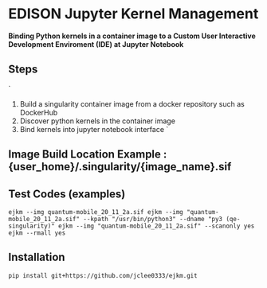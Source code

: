 # EDISON Jupyter Kernel Management
**Binding Python kernels in a container image to a Custom User Interactive Development Enviroment (IDE) at Jupyter Notebook**

## Steps
`
1. Build a singularity container image from a docker repository such as DockerHub
2. Discover python kernels in the container image
3. Bind kernels into jupyter notebook interface
`

## Image Build Location Example : {user_home}/.singularity/{image_name}.sif 

## Test Codes (examples)
`
ejkm --img quantum-mobile_20_11_2a.sif
ejkm --img "quantum-mobile_20_11_2a.sif" --kpath "/usr/bin/python3" --dname "py3 (qe-singularity)"
ejkm --img "quantum-mobile_20_11_2a.sif" --scanonly yes
ejkm --rmall yes
`

## Installation
`pip install git+https://github.com/jclee0333/ejkm.git`
